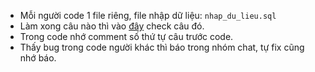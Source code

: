 - Mỗi người code 1 file riêng, file nhập dữ liệu: `nhap_du_lieu.sql`
- Làm xong câu nào thì vào [đây](https://github.com/juchiast/THCSDL-1/issues/1) check câu đó.
- Trong code nhớ comment số thứ tự câu trước code.
- Thấy bug trong code người khác thì báo trong nhóm chat, tự fix cũng nhớ báo.
